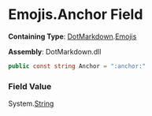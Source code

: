# Emojis\.Anchor Field

**Containing Type**: [DotMarkdown](../../README.md)\.[Emojis](../README.md)

**Assembly**: DotMarkdown\.dll

```csharp
public const string Anchor = ":anchor:"
```

### Field Value

System\.[String](https://docs.microsoft.com/en-us/dotnet/api/system.string)